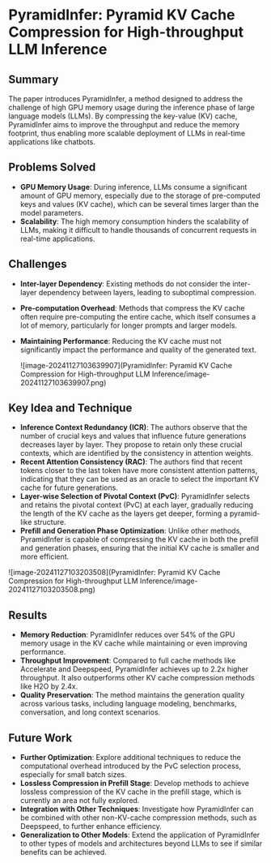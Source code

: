 # PyramidInfer: Pyramid KV Cache Compression for High-throughput LLM Inference

## Summary
The paper introduces PyramidInfer, a method designed to address the challenge of high GPU memory usage during the inference phase of large language models (LLMs). By compressing the key-value (KV) cache, PyramidInfer aims to improve the throughput and reduce the memory footprint, thus enabling more scalable deployment of LLMs in real-time applications like chatbots.

## Problems Solved
- **GPU Memory Usage**: During inference, LLMs consume a significant amount of GPU memory, especially due to the storage of pre-computed keys and values (KV cache), which can be several times larger than the model parameters.
- **Scalability**: The high memory consumption hinders the scalability of LLMs, making it difficult to handle thousands of concurrent requests in real-time applications.

## Challenges
- **Inter-layer Dependency**: Existing methods do not consider the inter-layer dependency between layers, leading to suboptimal compression.

- **Pre-computation Overhead**: Methods that compress the KV cache often require pre-computing the entire cache, which itself consumes a lot of memory, particularly for longer prompts and larger models.

- **Maintaining Performance**: Reducing the KV cache must not significantly impact the performance and quality of the generated text.

  

  ![image-20241127103639907](PyramidInfer: Pyramid KV Cache Compression for High-throughput LLM Inference/image-20241127103639907.png)

## Key Idea and Technique

- **Inference Context Redundancy (ICR)**: The authors observe that the number of crucial keys and values that influence future generations decreases layer by layer. They propose to retain only these crucial contexts, which are identified by the consistency in attention weights.
- **Recent Attention Consistency (RAC)**: The authors find that recent tokens closer to the last token have more consistent attention patterns, indicating that they can be used as an oracle to select the important KV cache for future generations.
- **Layer-wise Selection of Pivotal Context (PvC)**: PyramidInfer selects and retains the pivotal context (PvC) at each layer, gradually reducing the length of the KV cache as the layers get deeper, forming a pyramid-like structure.
- **Prefill and Generation Phase Optimization**: Unlike other methods, PyramidInfer is capable of compressing the KV cache in both the prefill and generation phases, ensuring that the initial KV cache is smaller and more efficient.

![image-20241127103203508](PyramidInfer: Pyramid KV Cache Compression for High-throughput LLM Inference/image-20241127103203508.png)

## Results
- **Memory Reduction**: PyramidInfer reduces over 54% of the GPU memory usage in the KV cache while maintaining or even improving performance.
- **Throughput Improvement**: Compared to full cache methods like Accelerate and Deepspeed, PyramidInfer achieves up to 2.2x higher throughput. It also outperforms other KV cache compression methods like H2O by 2.4x.
- **Quality Preservation**: The method maintains the generation quality across various tasks, including language modeling, benchmarks, conversation, and long context scenarios.

## Future Work
- **Further Optimization**: Explore additional techniques to reduce the computational overhead introduced by the PvC selection process, especially for small batch sizes.
- **Lossless Compression in Prefill Stage**: Develop methods to achieve lossless compression of the KV cache in the prefill stage, which is currently an area not fully explored.
- **Integration with Other Techniques**: Investigate how PyramidInfer can be combined with other non-KV-cache compression methods, such as Deepspeed, to further enhance efficiency.
- **Generalization to Other Models**: Extend the application of PyramidInfer to other types of models and architectures beyond LLMs to see if similar benefits can be achieved.


